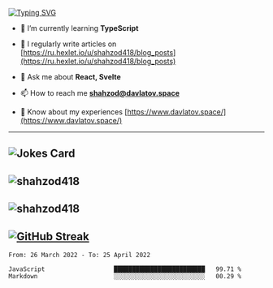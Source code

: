 [![Typing SVG](https://readme-typing-svg.herokuapp.com?font=Turret+Road&height=30&lines=HI!+I%60m+Frontend+Developer)](https://git.io/typing-svg)

- 🌱 I’m currently learning **TypeScript**

- 📝 I regularly write articles on [https://ru.hexlet.io/u/shahzod418/blog_posts](https://ru.hexlet.io/u/shahzod418/blog_posts)

- 💬 Ask me about **React, Svelte**

- 📫 How to reach me **shahzod@davlatov.space**

- 📄 Know about my experiences [https://www.davlatov.space/](https://www.davlatov.space/)

---
![Jokes Card](https://readme-jokes.vercel.app/api?theme=radical)
---
![shahzod418](https://github-readme-stats.vercel.app/api/top-langs?username=shahzod418&show_icons=true&theme=radical&locale=en&layout=compact)
---
![shahzod418](https://github-readme-stats.vercel.app/api?username=shahzod418&show_icons=true&theme=radical&locale=en&count_private=true)
---
[![GitHub Streak](http://github-readme-streak-stats.herokuapp.com?user=shahzod418&theme=radical&date_format=M%20j%5B%2C%20Y%5D)](https://git.io/streak-stats)
---
<!--START_SECTION:waka-->

```text
From: 26 March 2022 - To: 25 April 2022

JavaScript                   █████████████████████████   99.71 %
Markdown                     ░░░░░░░░░░░░░░░░░░░░░░░░░   00.29 %
```

<!--END_SECTION:waka-->
